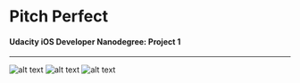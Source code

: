 # Pitch Perfect

#### Udacity iOS Developer Nanodegree: Project 1
***
![alt text](http://i.imgur.com/6CRSwIt.png "Pitch Perfect - Image 1")
![alt text](http://i.imgur.com/XEDaxJw.png "Pitch Perfect - Image 2")
![alt text](http://i.imgur.com/rJSGWoQ.png "Pitch Perfect - Image 3")
